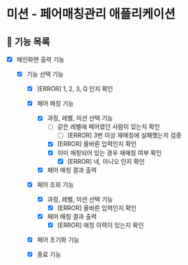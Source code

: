 # 미션 - 페어매칭관리 애플리케이션

## 🚀 기능 목록

- [x] 메인화면 출력 기능

    - [x] 기능 선택 기능
        - [x] [ERROR] 1, 2, 3, Q 인지 확인

        - [x] 페어 매칭 기능
            - [x] 과정, 레벨, 미션 선택 기능
                - [ ] 같은 레벨에 페어였던 사람이 있는지 확인
                    - [ ] [ERROR] 3번 이상 재매칭에 실패했는지 검증
                - [x] [ERROR] 올바른 입력인지 확인
                - [x] 이미 매칭되어 있는 경우 재매칭 여부 확인
                    - [x] [ERROR] 네, 아니오 인지 확인
            - [x] 페어 매칭 결과 출력

        - [x] 페어 조회 기능
            - [x] 과정, 레벨, 미션 선택 기능
                - [x] [ERROR] 올바른 입력인지 확인
            - [x] 페어 매칭 결과 출력
                - [x] [ERROR] 매칭 이력이 있는지 확인

        - [x] 페어 초기화 기능

        - [x] 종료 기능
